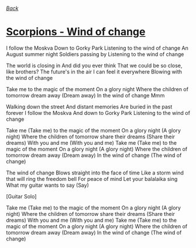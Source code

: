 ###### [Back](../Readme.md)
# [Scorpions - Wind of change](tabs.md)

I follow the Moskva
Down to Gorky Park
Listening to the wind of change
An August summer night
Soldiers passing by
Listening to the wind of change

The world is closing in
And did you ever think
That we could be so close, like brothers?
The future's in the air
I can feel it everywhere
Blowing with the wind of change

Take me to the magic of the moment
On a glory night
Where the children of tomorrow dream away (Dream away)
In the wind of change
Mmm

Walking down the street
And distant memories
Are buried in the past forever
I follow the Moskva
And down to Gorky Park
Listening to the wind of change

Take me (Take me) to the magic of the moment
On a glory night (A glory night)
Where the children of tomorrow share their dreams (Share their dreams)
With you and me (With you and me)
Take me (Take me) to the magic of the moment
On a glory night (A glory night)
Where the children of tomorrow dream away (Dream away)
In the wind of change (The wind of change)

The wind of change
Blows straight into the face of time
Like a storm wind that will ring the freedom bell
For peace of mind
Let your balalaika sing
What my guitar wants to say (Say)

[Guitar Solo]

Take me (Take me) to the magic of the moment
On a glory night (A glory night)
Where the children of tomorrow share their dreams (Share their dreams)
With you and me (With you and me)
Take me (Take me) to the magic of the moment
On a glory night (A glory night)
Where the children of tomorrow dream away (Dream away)
In the wind of change (The wind of change)